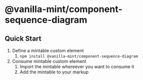 # @vanilla-mint/component-sequence-diagram

## Quick Start

1. Define a mintable custom element
    1. `npm install @vanilla-mint/component-sequence-diagram`
1. Consume mintable custom element
    1. Import the mintable whereever you want to consume it
    1. Add the mintable to your markup